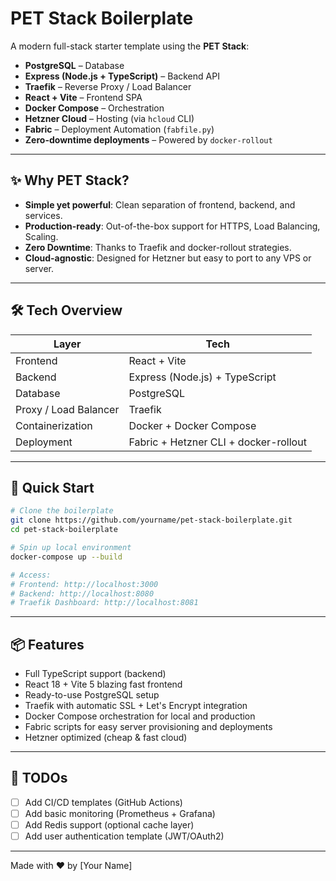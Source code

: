 # PET Stack Boilerplate

A modern full-stack starter template using the **PET Stack**:

- **PostgreSQL** – Database
- **Express (Node.js + TypeScript)** – Backend API
- **Traefik** – Reverse Proxy / Load Balancer
- **React + Vite** – Frontend SPA
- **Docker Compose** – Orchestration
- **Hetzner Cloud** – Hosting (via `hcloud` CLI)
- **Fabric** – Deployment Automation (`fabfile.py`)
- **Zero-downtime deployments** – Powered by `docker-rollout`

---

## ✨ Why PET Stack?

- **Simple yet powerful**: Clean separation of frontend, backend, and services.
- **Production-ready**: Out-of-the-box support for HTTPS, Load Balancing, Scaling.
- **Zero Downtime**: Thanks to Traefik and docker-rollout strategies.
- **Cloud-agnostic**: Designed for Hetzner but easy to port to any VPS or server.

---

## 🛠 Tech Overview

| Layer             | Tech                                                                 |
|-------------------|----------------------------------------------------------------------|
| Frontend          | React + Vite                                                         |
| Backend           | Express (Node.js) + TypeScript                                        |
| Database          | PostgreSQL                                                           |
| Proxy / Load Balancer | Traefik                                                          |
| Containerization  | Docker + Docker Compose                                              |
| Deployment        | Fabric + Hetzner CLI + docker-rollout                                |

---

## 🚀 Quick Start

```bash
# Clone the boilerplate
git clone https://github.com/yourname/pet-stack-boilerplate.git
cd pet-stack-boilerplate

# Spin up local environment
docker-compose up --build

# Access:
# Frontend: http://localhost:3000
# Backend: http://localhost:8080
# Traefik Dashboard: http://localhost:8081
```

---

## 📦 Features

- Full TypeScript support (backend)
- React 18 + Vite 5 blazing fast frontend
- Ready-to-use PostgreSQL setup
- Traefik with automatic SSL + Let's Encrypt integration
- Docker Compose orchestration for local and production
- Fabric scripts for easy server provisioning and deployments
- Hetzner optimized (cheap & fast cloud)

---

## 🧹 TODOs

- [ ] Add CI/CD templates (GitHub Actions)
- [ ] Add basic monitoring (Prometheus + Grafana)
- [ ] Add Redis support (optional cache layer)
- [ ] Add user authentication template (JWT/OAuth2)

---

Made with ❤️ by [Your Name]

